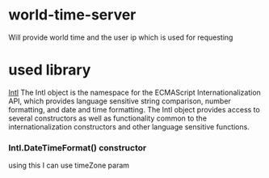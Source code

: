 # world-time-server
Will provide world time and the user ip which is used for requesting 

# used library
[Intl](https://developer.mozilla.org/en-US/docs/Web/JavaScript/Reference/Global_Objects/Intl)
The Intl object is the namespace for the ECMAScript Internationalization API, which provides language sensitive string comparison, number formatting, and date and time formatting. The Intl object provides access to several constructors as well as functionality common to the internationalization constructors and other language sensitive functions.

### Intl.DateTimeFormat() constructor    
using this I can use timeZone param
